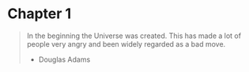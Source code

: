 # Chapter 1

> In the beginning the Universe was created. 
> This has made a lot of people very angry and been widely regarded as a bad move.
>
> - Douglas Adams
